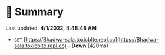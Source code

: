 # 📖 Summary
Last updated: **4/1/2022, 4:48:48 AM**

- `GET` [https://Bhadwa-sala.toxicblte.repl.co](https://Bhadwa-sala.toxicblte.repl.co) - **Down** (420ms)
